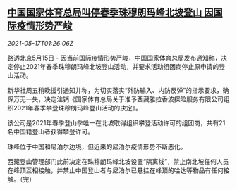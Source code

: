 <!--1621215065000-->
[中国国家体育总局叫停春季珠穆朗玛峰北坡登山 因国际疫情形势严峻](https://cn.reuters.com/article/china-himalaya-everst-climbing-0517-idCNKCS2CY02V)
------

<div><i>2021-05-17T01:26:06Z</i></div><p>路透北京5月15日 - 因当前国际疫情形势严峻，中国国家体育总局发布通知称，决定停止2021年春季珠穆朗玛峰北坡登山活动，并要求活动组团商停止原申请的登山活动。</p><p>新华社周五稍晚援引通知并称，为切实落实“外防输入、内防反弹”的指示要求，确保万无一失，决定注销《国家体育总局关于准予西藏雅拉香波探险服务有限公司组织2021年春季攀登珠穆朗玛峰登山活动的决定》。</p><p>该公司是2021年春季登山季唯一在北坡取得组织攀登活动许可的组团商，共有21名中国籍登山者获得攀登许可。</p><p>珠峰位于中国和尼泊尔边境，但近来的尼泊尔疫情形势不断恶化。</p><p>西藏登山管理部门此前决定在珠穆朗玛峰北坡设置“隔离线”，禁止南北坡任何人员在峰顶互相接触，并禁止中国登山者与尼泊尔已悬挂在峰顶的哈达等物品有任何接触。（完）</p>
